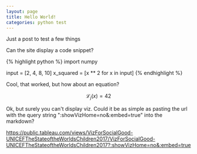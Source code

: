 ```yaml
---
layout: page
title: Hello World!
categories: python test
---
```


Just a post to test a few things

Can the site display a code snippet?

{% highlight python %}
import numpy

input = [2, 4, 8, 10]
x_squared = [x ** 2 for x in input]
{% endhighlight %}

Cool, that worked, but how about an equation?

$$ \mathcal{L}_j \left(x\right) = 42 $$

Ok, but surely you can't display viz. Could it be as simple as pasting the url with the query string ":showVizHome=no&:embed=true" into the markdown?

https://public.tableau.com/views/VizForSocialGood-UNICEFTheStateoftheWorldsChildren2017/VizForSocialGood-UNICEFTheStateoftheWorldsChildren2017?:showVizHome=no&:embed=true
